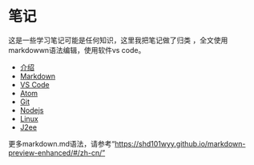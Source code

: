 # 笔记

这是一些学习笔记可能是任何知识，这里我把笔记做了归类 ，全文使用markdowwn语法编辑，使用软件vs code。

* [介绍](readme.md)
* [Markdown](markdown/readme.md)
* [VS Code](vs_code/readme.md)
* [Atom](atom/readme.md)
* [Git](git/readme.md)
* [Nodejs](Nodejs/readme.md)
* [Linux](Linux/readme.md)
* [J2ee](j2ee/readme.md)


更多markdown.md语法，请参考“https://shd101wyy.github.io/markdown-preview-enhanced/#/zh-cn/”